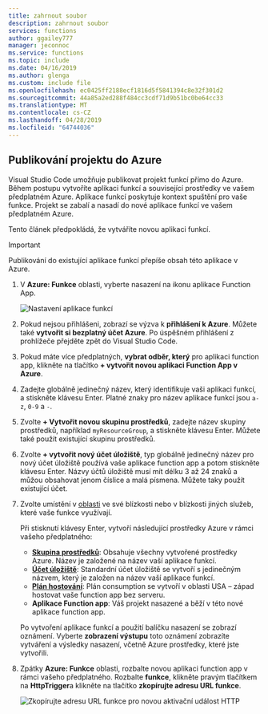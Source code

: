 ```yaml
---
title: zahrnout soubor
description: zahrnout soubor
services: functions
author: ggailey777
manager: jeconnoc
ms.service: functions
ms.topic: include
ms.date: 04/16/2019
ms.author: glenga
ms.custom: include file
ms.openlocfilehash: ec0425ff2188ecf1816d5f5841394c8e32f301d2
ms.sourcegitcommit: 44a85a2ed288f484cc3cdf71d9b51bc0be64cc33
ms.translationtype: MT
ms.contentlocale: cs-CZ
ms.lasthandoff: 04/28/2019
ms.locfileid: "64744036"
---
```

## <a name="publish-the-project-to-azure"></a>Publikování projektu do Azure

Visual Studio Code umožňuje publikovat projekt funkcí přímo do Azure. Během postupu vytvoříte aplikaci funkcí a související prostředky ve vašem předplatném Azure. Aplikace funkcí poskytuje kontext spuštění pro vaše funkce. Projekt se zabalí a nasadí do nové aplikace funkcí ve vašem předplatném Azure.

Tento článek předpokládá, že vytváříte novou aplikaci funkcí. 

> [!IMPORTANT]
> Publikování do existující aplikace funkcí přepíše obsah této aplikace v Azure.

1. V **Azure: Funkce** oblasti, vyberte nasazení na ikonu aplikace Function App.

    ![Nastavení aplikace funkcí](./media/functions-publish-project-vscode/function-app-publish-project.png)

1. Pokud nejsou přihlášeni, zobrazí se výzva k **přihlášení k Azure**. Můžete také **vytvořit si bezplatný účet Azure**. Po úspěšném přihlášení z prohlížeče přejděte zpět do Visual Studio Code. 

1. Pokud máte více předplatných, **vybrat odběr, který** pro aplikaci function app, klikněte na tlačítko **+ vytvořit novou aplikaci Function App v Azure**.

1. Zadejte globálně jedinečný název, který identifikuje vaši aplikaci funkcí, a stiskněte klávesu Enter. Platné znaky pro název aplikace funkcí jsou `a-z`, `0-9` a `-`.

1. Zvolte **+ Vytvořit novou skupinu prostředků**, zadejte název skupiny prostředků, například `myResourceGroup`, a stiskněte klávesu Enter. Můžete také použít existující skupinu prostředků.

1. Zvolte **+ vytvořit nový účet úložiště**, typ globálně jedinečný název pro nový účet úložiště používá vaše aplikace function app a potom stiskněte klávesu Enter. Názvy účtů úložiště musí mít délku 3 až 24 znaků a můžou obsahovat jenom číslice a malá písmena. Můžete taky použít existující účet.

1. Zvolte umístění v [oblasti](https://azure.microsoft.com/regions/) ve své blízkosti nebo v blízkosti jiných služeb, které vaše funkce využívají.

    Při stisknutí klávesy Enter, vytvoří následující prostředky Azure v rámci vašeho předplatného:

    * **[Skupina prostředků](../articles/azure-resource-manager/resource-group-overview.md)**: Obsahuje všechny vytvořené prostředky Azure. Název je založené na název vaší aplikace funkcí.
    * **[Účet úložiště](../articles/storage/common/storage-quickstart-create-account.md)**: Standardní účet úložiště se vytvoří s jedinečným názvem, který je založen na název vaší aplikace funkcí.
    * **[Plán hostování](../articles/azure-functions/functions-scale.md)**: Plán consumption se vytvoří v oblasti USA – západ hostovat vaše function app bez serveru.
    * **Aplikace Function app**: Váš projekt nasazené a běží v této nové aplikace function app.

    Po vytvoření aplikace funkcí a použití balíčku nasazení se zobrazí oznámení. Vyberte **zobrazení výstupu** toto oznámení zobrazíte vytváření a výsledky nasazení, včetně Azure prostředky, které jste vytvořili.

1. Zpátky **Azure: Funkce** oblasti, rozbalte novou aplikaci function app v rámci vašeho předplatného. Rozbalte **funkce**, klikněte pravým tlačítkem na **HttpTrigger**a klikněte na tlačítko **zkopírujte adresu URL funkce**.

    ![Zkopírujte adresu URL funkce pro novou aktivační událost HTTP](./media/functions-publish-project-vscode/function-copy-endpoint-url.png)
